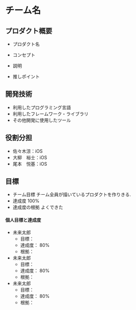 # チーム名

## プロダクト概要
- プロダクト名

- コンセプト

- 説明

- 推しポイント

## 開発技術
- 利用したプログラミング言語
- 利用したフレームワーク・ライブラリ
- その他開発に使用したツール

## 役割分担
- 佐々木涼：iOS
- 大柳　裕士：iOS
- 尾本　悦基：iOS

## 目標
- チーム目標
チーム全員が描いているプロダクトを作りきる.
- 達成度
100%
- 達成度の根拠
よくできた

#### 個人目標と達成度  
- 未来太郎 
  - 目標：  
  - 達成度： 80%  
  - 根拠：  
- 未来太郎
  - 目標：  
  - 達成度： 80%  
  - 根拠： 
- 未来太郎
  - 目標：  
  - 達成度： 80%  
  - 根拠： 









